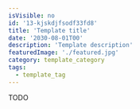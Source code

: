 ```yaml
---
isVisible: no
id: '13-kjskdjfsodf33fd8'
title: 'Template title'
date: '2030-08-01T00'
description: 'Template description'
featuredImage: './featured.jpg'
category: template_category
tags:
  - template_tag
---
```


TODO
